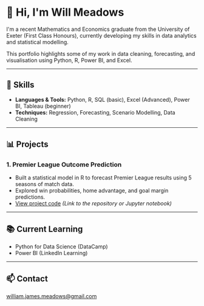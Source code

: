 # 👋 Hi, I'm Will Meadows

I'm a recent Mathematics and Economics graduate from the University of Exeter (First Class Honours), currently developing my skills in data analytics and statistical modelling.

This portfolio highlights some of my work in data cleaning, forecasting, and visualisation using Python, R, Power BI, and Excel.

---

## 🧠 Skills
- **Languages & Tools:** Python, R, SQL (basic), Excel (Advanced), Power BI, Tableau (beginner)
- **Techniques:** Regression, Forecasting, Scenario Modelling, Data Cleaning

---

## 📊 Projects

### 1. Premier League Outcome Prediction
- Built a statistical model in R to forecast Premier League results using 5 seasons of match data.
- Explored win probabilities, home advantage, and goal margin predictions.
- [View project code](#) *(Link to the repository or Jupyter notebook)*

---

## 📚 Current Learning
- Python for Data Science (DataCamp)
- Power BI (LinkedIn Learning)

---

## 📫 Contact
[william.james.meadows@gmail.com](mailto:william.james.meadows@gmail.com)

